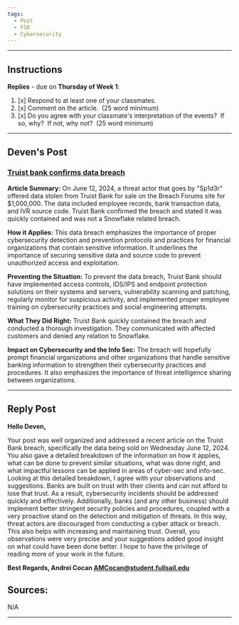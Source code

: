 ```yaml
---
tags:
  - Post
  - FSO
  - Cybersecurity
---
```

___
## Instructions
**Replies** - due on **Thursday of Week 1**:
1. [x] Respond to at least one of your classmates.
2. [x] Comment on the article.  (25 word minimum)
3. [x] Do you agree with your classmate's interpretation of the events?  If so, why?  If not, why not?  (25 word minimum)
___
## Deven's Post
### [Truist bank confirms data breach](https://www.malwarebytes.com/blog/news/2024/06/truist-bank-confirms-data-breach) 

**Article Summary:**
On June 12, 2024, a threat actor that goes by "Sp1d3r" offered data stolen from Truist Bank for sale on the Breach Forums site for $1,000,000. The data included employee records, bank transaction data, and IVR source code. Truist Bank confirmed the breach and stated it was quickly contained and was not a Snowflake related breach. 

**How it Applies:**
This data breach emphasizes the importance of proper cybersecurity detection and prevention protocols and practices for financial organizations that contain sensitive information. It underlines the importance of securing sensitive data and source code to prevent unauthorized access and exploitation. 

**Preventing the Situation:**
To prevent the data breach, Truist Bank should have implemented access controls, IDS/IPS and endpoint protection solutions on their systems and servers, vulnerability scanning and patching, regularly monitor for suspicious activity, and implemented proper employee training on cybersecurity practices and social engineering attempts. 

**What They Did Right:**
Truist Bank quickly contained the breach and conducted a thorough investigation. They communicated with affected customers and denied any relation to Snowflake. 

**Impact on Cybersecurity and the Info Sec:**
The breach will hopefully prompt financial organizations and other organizations that handle sensitive banking information to strengthen their cybersecurity practices and procedures. It also emphasizes the importance of threat intelligence sharing between organizations. 
___
## Reply Post
**Hello Deven,**

Your post was well organized and addressed a recent article on the Truist Bank breach, specifically the data being sold on Wednesday June 12, 2024. You also gave a detailed breakdown of the information on how it applies, what can be done to prevent similar situations, what was done right, and what impactful lessons can be applied in areas of cyber-sec and info-sec.
Looking at this detailed breakdown, I agree with your observations and suggestions. Banks are built on trust with their clients and can not afford to lose that trust. As a result, cybersecurity incidents should be addressed quickly and effectively. Additionally, banks (and any other business) should implement better stringent security policies and procedures, coupled with a very proactive stand on the detection and mitigation of threats. In this way, threat actors are discouraged from conducting a cyber attack or breach. This also helps with increasing and maintaining trust. Overall, you observations were very precise and your suggestions added good insight on what could have been done better. I hope to have the privilege of reading more of your work in the future.

**Best Regards,
Andrei Cocan
AMCocan@student.fullsail.edu**
## Sources:
N/A
___